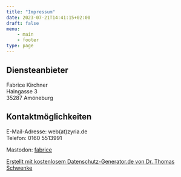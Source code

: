 ```yaml
---
title: "Impressum"
date: 2023-07-21T14:41:15+02:00
draft: false
menu: 
    - main
    - footer
type: page
---
```


Diensteanbieter
---------------

Fabrice Kirchner  
Haingasse 3  
35287 Amöneburg

Kontaktmöglichkeiten
--------------------

E-Mail-Adresse:
web(at)zyria.de  
Telefon:
0160 5513991

Mastodon:
[fabrice](https://kirchner.social/@fabrice)

[Erstellt mit kostenlosem Datenschutz-Generator.de von Dr. Thomas Schwenke](https://datenschutz-generator.de/ "Rechtstext von Dr. Schwenke - für weitere Informationen bitte anklicken.")



